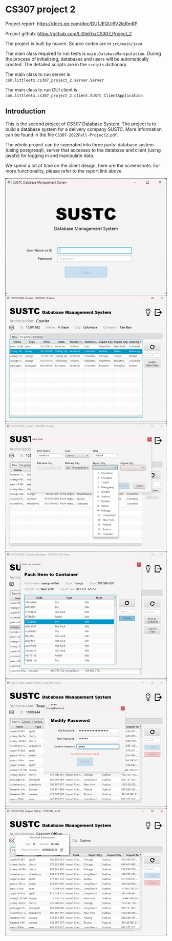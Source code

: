 # CS307 project 2
Project report: https://docs.qq.com/doc/DU1JEQUl6V2lqRmRP

Project github: https://github.com/LittleEtx/CS307_Project_2

The project is built by maven. Source codes are in `src/main/java`

The main class required to run tests is `main.DatabaseManipulation`.
During the process of initializing, databases and users will be automatically created. The detailed scripts are in
the `scripts` dictionary.

The main class to run server is `com.littleetx.cs307_project_2.server.Server`

The main class to run GUI client is `com.littleetx.cs307_project_2.client.SUSTC_ClientApplication`

## Introduction

This is the second project of CS307 Database System. The project is to build a database system for a delivery company
SUSTC.
More information can be found in the file `CS307-2022Fall-Project2.pdf`.

The whole project can be seperated into three parts: database system (using postgresql), server that accesses to the
database
and client (using javafx) for logging in and manipulate data.

We spend a lot of time on the client design, here are the screenshots.
For more functionality, please refer to the report link above.

<img src="img/img1.png" alt="Login Interface">

<img src="img/img2.png" alt="Courier Interface">

<img src="img/img3.png" alt="New Item Interface">

<img src="img/img4.png" alt="Pack Item Interface">

<img src="img/img5.png" alt="Change Password Interface">

<img src="img/img6.png" alt="Personal Information Interface">